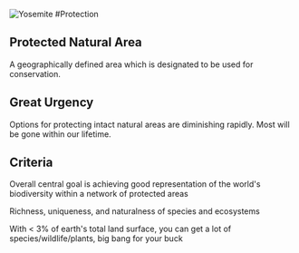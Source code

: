 ![Yosemite](images/yosemite.jpg)
#Protection

## Protected Natural Area

A geographically defined area which is designated to be used for conservation.

## Great Urgency

Options for protecting intact natural areas are diminishing rapidly. Most will be gone within our lifetime.

## Criteria

Overall central goal is achieving good representation of the world's biodiversity within a network of protected areas

Richness, uniqueness, and naturalness of species and ecosystems

With < 3% of earth's total land surface, you can get a lot of species/wildlife/plants, big bang for your buck
